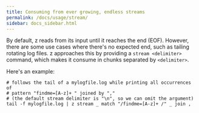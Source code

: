 ```yaml
---
title: Consuming from ever growing, endless streams
permalink: /docs/usage/stream/
sidebar: docs_sidebar.html
---
```


By default, z reads from its input until it reaches the end (EOF). However, there are some use cases where there's no expected end, such as tailing rotating log files. z approaches this by providing a `stream <delimiter>` command, which makes it consume in chunks separated by `<delimiter>`.

Here's an example:
```
# follows the tail of a mylogfile.log while printing all occurrences of 
# pattern "findme=[A-z]+ " joined by ","
# (the default stream delimiter is "\n", so we can omit the argument)
tail -f mylogfile.log | z stream _ match "/findme=[A-z]+ /" _ join ,
```
